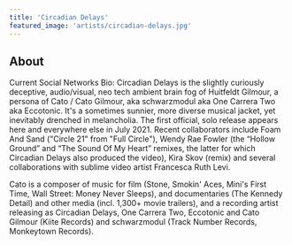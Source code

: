 ```yaml
---
title: 'Circadian Delays'
featured_image: 'artists/circadian-delays.jpg'
---
```


## About

Current Social Networks Bio:  Circadian Delays is the slightly curiously deceptive, audio/visual, neo tech ambient brain fog of Huitfeldt Gilmour, a persona of Cato / Cato Gilmour, aka schwarzmodul aka One Carrera Two aka Eccotonic.  It's a sometimes sunnier, more diverse musical jacket, yet inevitably drenched in melancholia. The first official, solo release appears here and everywhere else in July 2021. Recent collaborators include Foam And Sand ("Circle 21" from "Full Circle"), Wendy Rae Fowler (the “Hollow Ground” and “The Sound Of My Heart” remixes, the latter for which Circadian Delays also produced the video), Kira Skov (remix) and several collaborations with sublime video artist Francesca Ruth Levi.

Cato is a composer of music for film (Stone, Smokin' Aces, Mini's First Time, Wall Street: Money Never Sleeps), and documentaries (The Kennedy Detail) and other media (incl. 1,300+ movie trailers), and a recording artist releasing as Circadian Delays, One Carrera Two, Eccotonic and Cato Gilmour (Kiite Records) and schwarzmodul (Track Number Records, Monkeytown Records).

